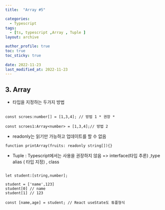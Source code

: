 ```yaml
---
title:  "Array #5"

categories:
  - Typescript
tags:
  - [ts, typescript ,Array , Tuple ]
layout: archive

author_profile: true
toc: true
toc_sticky: true
 
date: 2022-11-23
last_modified_at: 2022-11-23
---
```

## 3.  Array

- 타입을 지정하는 두가지 방법

```tsx

const scroes:number[] = [1,3,4]; // 방법 1 * 권장 *

const scroes1:Array<number> = [1,3,4];// 방법 2
```

- readonly는 읽기만 가능하고 업데이트를 할 수 없음

```tsx
function printArray(fruits: readonly string[]){}
```

- Tuple : Typescript에서는 사용을 권장하지 않음 => interface(타입 추론)  ,type alias ( 타입 지정) , class

```tsx

let student:[string,number];

student = ['name',123]
student[0] // name
student[1] // 123

const [name,age] = student; // React useState도 튜플형식
```
